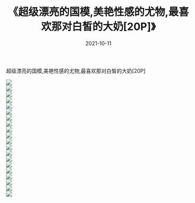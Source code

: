 ﻿---
layout: post
title:  《超级漂亮的国模,美艳性感的尤物,最喜欢那对白皙的大奶[20P]》
date:   2021-10-11
img: http://imgx.orgx.ga/漏D/2021/超级漂亮的国模,美艳性感的尤物,最喜欢那对白皙的大奶[20P]/000.jpg
categories: [美女, 清纯, 唯美]
---

超级漂亮的国模,美艳性感的尤物,最喜欢那对白皙的大奶[20P]

  ![](http://imgx.orgx.ga/漏D/2021/超级漂亮的国模,美艳性感的尤物,最喜欢那对白皙的大奶[20P]/001.jpg) <br> ![](http://imgx.orgx.ga/漏D/2021/超级漂亮的国模,美艳性感的尤物,最喜欢那对白皙的大奶[20P]/002.jpg) <br> ![](http://imgx.orgx.ga/漏D/2021/超级漂亮的国模,美艳性感的尤物,最喜欢那对白皙的大奶[20P]/003.jpg) <br> ![](http://imgx.orgx.ga/漏D/2021/超级漂亮的国模,美艳性感的尤物,最喜欢那对白皙的大奶[20P]/004.jpg) <br> ![](http://imgx.orgx.ga/漏D/2021/超级漂亮的国模,美艳性感的尤物,最喜欢那对白皙的大奶[20P]/005.jpg) <br> ![](http://imgx.orgx.ga/漏D/2021/超级漂亮的国模,美艳性感的尤物,最喜欢那对白皙的大奶[20P]/006.jpg) <br> ![](http://imgx.orgx.ga/漏D/2021/超级漂亮的国模,美艳性感的尤物,最喜欢那对白皙的大奶[20P]/007.jpg) <br> ![](http://imgx.orgx.ga/漏D/2021/超级漂亮的国模,美艳性感的尤物,最喜欢那对白皙的大奶[20P]/008.jpg) <br> ![](http://imgx.orgx.ga/漏D/2021/超级漂亮的国模,美艳性感的尤物,最喜欢那对白皙的大奶[20P]/009.jpg) <br> ![](http://imgx.orgx.ga/漏D/2021/超级漂亮的国模,美艳性感的尤物,最喜欢那对白皙的大奶[20P]/010.jpg) <br> ![](http://imgx.orgx.ga/漏D/2021/超级漂亮的国模,美艳性感的尤物,最喜欢那对白皙的大奶[20P]/011.jpg) <br> ![](http://imgx.orgx.ga/漏D/2021/超级漂亮的国模,美艳性感的尤物,最喜欢那对白皙的大奶[20P]/012.jpg) <br> ![](http://imgx.orgx.ga/漏D/2021/超级漂亮的国模,美艳性感的尤物,最喜欢那对白皙的大奶[20P]/013.jpg) <br> ![](http://imgx.orgx.ga/漏D/2021/超级漂亮的国模,美艳性感的尤物,最喜欢那对白皙的大奶[20P]/014.jpg) <br> ![](http://imgx.orgx.ga/漏D/2021/超级漂亮的国模,美艳性感的尤物,最喜欢那对白皙的大奶[20P]/015.jpg) <br> ![](http://imgx.orgx.ga/漏D/2021/超级漂亮的国模,美艳性感的尤物,最喜欢那对白皙的大奶[20P]/016.jpg) <br> ![](http://imgx.orgx.ga/漏D/2021/超级漂亮的国模,美艳性感的尤物,最喜欢那对白皙的大奶[20P]/017.jpg) <br> ![](http://imgx.orgx.ga/漏D/2021/超级漂亮的国模,美艳性感的尤物,最喜欢那对白皙的大奶[20P]/018.jpg) <br> ![](http://imgx.orgx.ga/漏D/2021/超级漂亮的国模,美艳性感的尤物,最喜欢那对白皙的大奶[20P]/019.jpg) <br> ![](http://imgx.orgx.ga/漏D/2021/超级漂亮的国模,美艳性感的尤物,最喜欢那对白皙的大奶[20P]/020.jpg) <br>